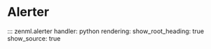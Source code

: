 # Alerter

::: zenml.alerter
    handler: python
    rendering:
      show_root_heading: true
      show_source: true
